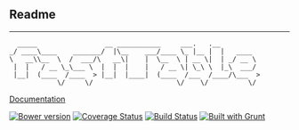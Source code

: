 Readme
------
------

```
  _____                 __ ___________     ___.   .__
_/ ____\____    _______/  |\__    ___/____ \_ |__ |  |   ____
\   __\\__  \  /  ___/\   __\|    |  \__  \ | __ \|  | _/ __ \
 |  |   / __ \_\___ \  |  |  |    |   / __ \| \_\ \  |_\  ___/
 |__|  (____  /____  > |__|  |____|  (____  /___  /____/\___  >
            \/     \/                     \/    \/          \/
```

[Documentation](http://hackers.lookout.com/oraculum-fastTable/docs/README.md)

[![Bower version](https://badge.fury.io/bo/oraculum-fasttable.svg)](http://badge.fury.io/bo/oraculum-fasttable)
[![Coverage Status](https://img.shields.io/coveralls/lookout/oraculum-fastTable.svg)](https://coveralls.io/r/lookout/oraculum-fastTable)
[![Build Status](https://travis-ci.org/lookout/oraculum-fastTable.svg?branch=master)](https://travis-ci.org/lookout/oraculum-fastTable)
[![Built with Grunt](https://cdn.gruntjs.com/builtwith.png)](http://gruntjs.com/)

